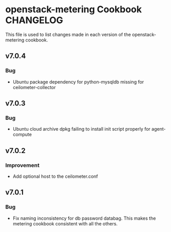 openstack-metering Cookbook CHANGELOG
==============================
This file is used to list changes made in each version of the openstack-metering cookbook.

v7.0.4
------
### Bug
- Ubuntu package dependency for python-mysqldb missing for ceilometer-collector

v7.0.3
------
### Bug
- Ubuntu cloud archive dpkg failing to install init script properly for agent-compute

v7.0.2
------
### Improvement
- Add optional host to the ceilometer.conf

v7.0.1
------
### Bug
- Fix naming inconsistency for db password databag. This makes the metering cookbook consistent with all the others.
